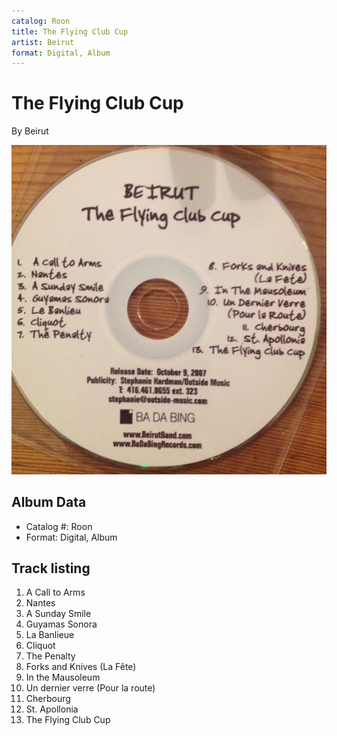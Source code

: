 ```yaml
---
catalog: Roon
title: The Flying Club Cup
artist: Beirut
format: Digital, Album
---
```


# The Flying Club Cup

By Beirut

![](../../assets/albumcovers/Beirut-The_Flying_Club_Cup.png)

## Album Data

- Catalog #: Roon
- Format: Digital, Album


## Track listing


1. A Call to Arms
2. Nantes
3. A Sunday Smile
4. Guyamas Sonora
5. La Banlieue
6. Cliquot
7. The Penalty
8. Forks and Knives (La Fête)
9. In the Mausoleum
10. Un dernier verre (Pour la route)
11. Cherbourg
12. St. Apollonia
13. The Flying Club Cup

